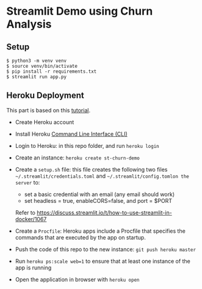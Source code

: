 # Streamlit Demo using Churn Analysis

## Setup

```shell
$ python3 -m venv venv
$ source venv/bin/activate
$ pip install -r requirements.txt
$ streamlit run app.py
```

## Heroku Deployment

This part is based on this [tutorial](https://towardsdatascience.com/quickly-build-and-deploy-an-application-with-streamlit-988ca08c7e83).

- Create Heroku account
- Install Heroku [Command Line Interface (CLI)](https://devcenter.heroku.com/articles/getting-started-with-python#set-up)
- Login to Heroku: in this repo folder, and run `heroku login`
- Create an instance: `heroku create st-churn-demo`
- Create a `setup.sh` file: this file creates the following two files
`~/.streamlit/credentials.toml` and `~/.streamlit/config.tomlon the server` to:
    - set a basic credential with an email (any email should work)
    - set headless = true, enableCORS=false, and port = $PORT

    Refer to https://discuss.streamlit.io/t/how-to-use-streamlit-in-docker/1067
- Create a `Procfile`: Heroku apps include a Procfile that specifies the commands that are executed by the app on startup.
- Push the code of this repo to the new instance: `git push heroku master`
- Run `heroku ps:scale web=1` to ensure that at least one instance of the app is running
- Open the application in browser with `heroku open`
